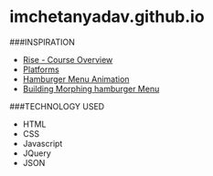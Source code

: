 # imchetanyadav.github.io

###INSPIRATION
* [Rise - Course Overview](https://dribbble.com/shots/3124800-Rise-Course-Overview)
* [Platforms](https://dribbble.com/shots/2924180-Platforms)
* [Hamburger Menu Animation](https://dribbble.com/shots/2293621-Hamburger-Menu-Animation)
* [Building Morphing hamburger Menu](https://scotch.io/tutorials/building-a-morphing-hamburger-menu-with-css)

###TECHNOLOGY USED
* HTML
* CSS
* Javascript
* JQuery
* JSON
